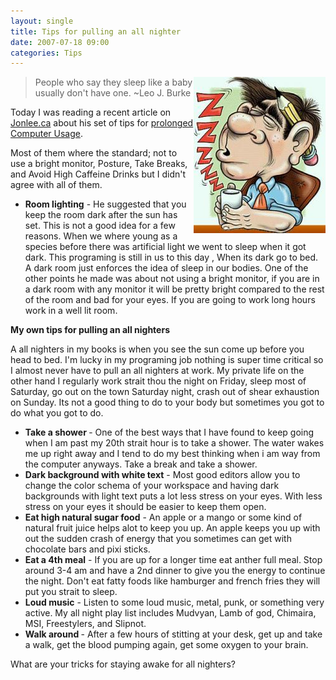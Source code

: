 ```yaml
---
layout: single
title: Tips for pulling an all nighter 
date: 2007-07-18 09:00
categories: Tips
---
```

<img src="/public/uploads/2007/07/shift-work-sleep-disorder.thumbnail.jpg" alt="shift-work-sleep-disorder.jpg" align="right" />
<blockquote>People who say they sleep like a baby usually don't have one.
~Leo J. Burke</blockquote>
Today I was reading a recent article on <a href="http://www.jonlee.ca/">Jonlee.ca</a> about his set of tips for <a href="http://www.jonlee.ca/10-tips-for-prolonged-computer-usage/">prolonged Computer Usage</a>.

Most of them where the standard; not to use a bright monitor, Posture, Take Breaks, and Avoid High Caffeine Drinks but I didn't agree with all of them.
<ul>
	<li><strong>Room lighting</strong> - He suggested that you keep the room dark after the sun has set. This is not a good idea for a few reasons. When we where young as a species before there was artificial light we went to sleep when it got dark. This programing is still in us to this day , When its dark go to bed. A dark room just enforces the idea of sleep in our bodies. One of the other points he made was about not using a bright monitor, if you are in a dark room with any monitor it will be pretty bright compared to the rest of the room and bad for your eyes. If you are going to work long hours work in a well lit room.</li>
</ul>
<strong>My own tips for pulling an all nighters</strong>

A all nighters in my books is when you see the sun come up before you head to bed. I'm lucky in my programing job nothing is super time critical so I almost never have to pull an all nighters at work. My private life on the other hand I regularly work strait thou the night on Friday, sleep most of Saturday, go out on the town Saturday night, crash out of shear exhaustion on Sunday. Its not a good thing to do to your body but sometimes you got to do what you got to do.
<ul>
	<li><strong>Take a shower </strong>- One of the best ways that I have found to keep going when I am past my 20th strait hour is to take a shower. The water wakes me up right away and I tend to do my best thinking when i am way from the computer anyways.  Take a break and take a shower.</li>
	<li><strong>Dark background with white text</strong> - Most good editors allow you to change the color schema of your workspace and having dark backgrounds with light text puts a lot less stress on your eyes. With less stress on your eyes it should be easier to keep them open.</li>
	<li><strong>Eat high natural sugar food</strong> - An apple or a mango or some kind of natural fruit juice helps alot to keep you up.  An apple keeps you up with out the sudden crash of energy that you sometimes can get with chocolate bars and pixi sticks.</li>
	<li><strong>Eat a 4th meal</strong> - If you are up for a longer time eat anther full meal. Stop around 3-4 am and have a 2nd dinner to give you the energy to continue the night. Don't eat fatty foods like hamburger and french fries they will put you strait to sleep.</li>
	<li><strong>Loud music</strong> - Listen to some loud music, metal, punk, or something very active. My all night play list includes Mudvyan, Lamb of god, Chimaira, MSI, Freestylers, and Slipnot.</li>
	<li><strong>Walk around </strong>- After a few hours of stitting at your desk, get up and take a walk, get the blood pumping again, get some oxygen to your brain.</li>
</ul>
What are your tricks for staying awake for all nighters?
